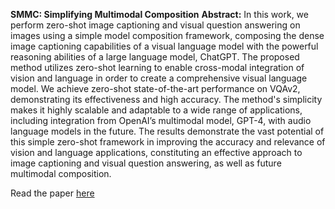 **SMMC: Simplifying Multimodal Composition**
**Abstract:** In this work, we perform zero-shot image captioning and visual question answering on images using a simple model composition framework, composing the dense image captioning capabilities of a visual language model with the powerful reasoning abilities of a large language model, ChatGPT. The proposed method utilizes zero-shot learning to enable cross-modal integration of vision and language in order to create a comprehensive visual language model. We achieve zero-shot state-of-the-art performance on VQAv2, demonstrating its effectiveness and high accuracy. The method's simplicity makes it highly scalable and adaptable to a wide range of applications, including integration from OpenAI’s multimodal model, GPT-4, with audio language models in the future. The results demonstrate the vast potential of this simple zero-shot framework in improving the accuracy and relevance of vision and language applications, constituting an effective approach to image captioning and visual question answering, as well as future multimodal composition.

Read the paper [here](https://www.researchsquare.com/article/rs-3027308/v1)
